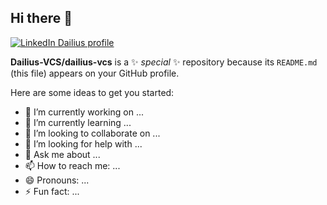 ## Hi there 👋

[![LinkedIn Dailius profile](https://img.shields.io/badge/-LinkedIn-0072b1?&style=for-the-badge&logo=linkedin&logoColor=white)](https://www.linkedin.com/in/dailiusrascius/)  

**Dailius-VCS/dailius-vcs** is a ✨ _special_ ✨ repository because its `README.md` (this file) appears on your GitHub profile.

Here are some ideas to get you started:

- 🔭 I’m currently working on ...
- 🌱 I’m currently learning ...
- 👯 I’m looking to collaborate on ...
- 🤔 I’m looking for help with ...
- 💬 Ask me about ...
- 📫 How to reach me: ...
- 😄 Pronouns: ...
- ⚡ Fun fact: ...

